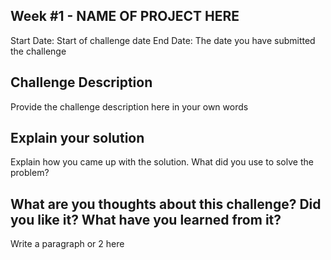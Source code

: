 ## Week #1 - NAME OF PROJECT HERE

Start Date: Start of challenge date
End Date: The date you have submitted the challenge

## Challenge Description

Provide the challenge description here in your own words

## Explain your solution

Explain how you came up with the solution. What did you use to solve the problem?

## What are you thoughts about this challenge? Did you like it? What have you learned from it?

Write a paragraph or 2 here
